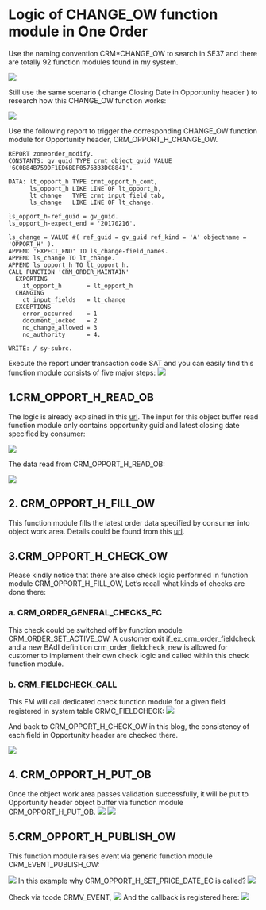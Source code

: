 # Logic of CHANGE_OW function module in One Order

Use the naming convention CRM*CHANGE_OW to search in SE37 and there are totally 92 function modules found in my system.

![](https://blogs.sap.com/wp-content/uploads/2017/03/clipboard1-45.png)

Still use the same scenario ( change Closing Date in Opportunity header ) to research how this CHANGE_OW function works:

![](https://blogs.sap.com/wp-content/uploads/2017/03/clipboard2-27.png)

Use the following report to trigger the corresponding CHANGE_OW function module for Opportunity header, CRM_OPPORT_H_CHANGE_OW.

```abap
REPORT zoneorder_modify.
CONSTANTS: gv_guid TYPE crmt_object_guid VALUE '6C0B84B759DF1ED6BDF05763B3DC8841'.

DATA: lt_opport_h TYPE crmt_opport_h_comt,
      ls_opport_h LIKE LINE OF lt_opport_h,
      lt_change   TYPE crmt_input_field_tab,
      ls_change   LIKE LINE OF lt_change.

ls_opport_h-ref_guid = gv_guid.
ls_opport_h-expect_end = '20170216'.

ls_change = VALUE #( ref_guid = gv_guid ref_kind = 'A' objectname = 'OPPORT_H' ).
APPEND 'EXPECT_END' TO ls_change-field_names.
APPEND ls_change TO lt_change.
APPEND ls_opport_h TO lt_opport_h.
CALL FUNCTION 'CRM_ORDER_MAINTAIN'
  EXPORTING
    it_opport_h       = lt_opport_h
  CHANGING
    ct_input_fields   = lt_change
  EXCEPTIONS
    error_occurred    = 1
    document_locked   = 2
    no_change_allowed = 3
    no_authority      = 4.

WRITE: / sy-subrc.
```

Execute the report under transaction code SAT and you can easily find this function module consists of five major steps:
![](https://blogs.sap.com/wp-content/uploads/2017/03/clipboard4-19.png)

## 1.CRM_OPPORT_H_READ_OB

The logic is already explained in this [url](https://github.com/i042416/KnowlegeRepository/blob/master/ABAP/order/004_Object_buffer_read.md).
The input for this object buffer read function module only contains opportunity guid and latest closing date specified by consumer:

![](https://blogs.sap.com/wp-content/uploads/2017/03/clipboard1-46.png)

The data read from CRM_OPPORT_H_READ_OB:

![](https://blogs.sap.com/wp-content/uploads/2017/03/clipboard2-28.png)

## 2. CRM_OPPORT_H_FILL_OW

This function module fills the latest order data specified by consumer into object work area. Details could be found from this [url](https://github.com/i042416/KnowlegeRepository/blob/master/ABAP/order/005_FILL_OW.md).

## 3.CRM_OPPORT_H_CHECK_OW
Please kindly notice that there are also check logic performed in function module CRM_OPPORT_H_FILL_OW, Let’s recall what kinds of checks are done there:
### a. CRM_ORDER_GENERAL_CHECKS_FC
This check could be switched off by function module CRM_ORDER_SET_ACTIVE_OW.
A customer exit if_ex_crm_order_fieldcheck and a new BAdI definition crm_order_fieldcheck_new is allowed for customer to implement their own check logic and called within this check function module.
### b. CRM_FIELDCHECK_CALL
This FM will call dedicated check function module for a given field registered in system table CRMC_FIELDCHECK:
![](https://blogs.sap.com/wp-content/uploads/2017/03/clipboard1-47.png)

And back to CRM_OPPORT_H_CHECK_OW in this blog, the consistency of each field in Opportunity header are checked there.

![](https://blogs.sap.com/wp-content/uploads/2017/03/clipboard2-29.png)

## 4. CRM_OPPORT_H_PUT_OB
Once the object work area passes validation successfully, it will be put to Opportunity header object buffer via function module CRM_OPPORT_H_PUT_OB.
![](https://blogs.sap.com/wp-content/uploads/2017/03/clipboard3-25.png)
![](https://blogs.sap.com/wp-content/uploads/2017/03/clipboard4-20.png)

## 5.CRM_OPPORT_H_PUBLISH_OW
This function module raises event via generic function module CRM_EVENT_PUBLISH_OW:

![](https://blogs.sap.com/wp-content/uploads/2017/03/clipboard5-11.png)
In this example why CRM_OPPORT_H_SET_PRICE_DATE_EC is called?
![](https://blogs.sap.com/wp-content/uploads/2017/03/clipboard6-8.png)

Check via tcode CRMV_EVENT,
![](https://blogs.sap.com/wp-content/uploads/2017/03/clipboard7-6.png)
And the callback is registered here:
![](https://blogs.sap.com/wp-content/uploads/2017/03/clipboard8-5.png)